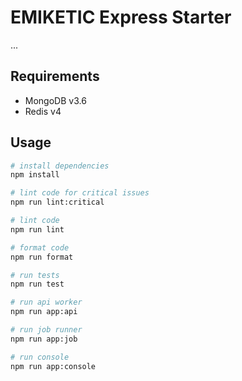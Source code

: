 # EMIKETIC Express Starter

...

## Requirements

- MongoDB v3.6
- Redis v4

## Usage

```sh
# install dependencies
npm install

# lint code for critical issues
npm run lint:critical

# lint code
npm run lint

# format code
npm run format

# run tests
npm run test

# run api worker
npm run app:api

# run job runner
npm run app:job

# run console
npm run app:console
```
